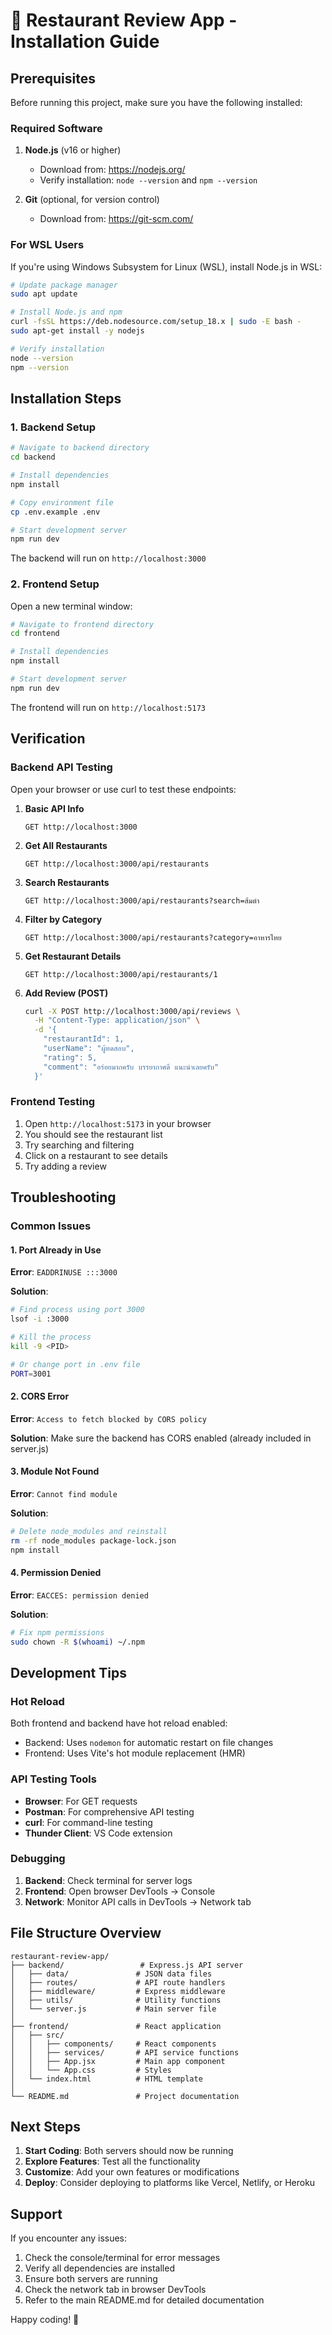 # 🍜 Restaurant Review App - Installation Guide

## Prerequisites
Before running this project, make sure you have the following installed:

### Required Software
1. **Node.js** (v16 or higher)
   - Download from: https://nodejs.org/
   - Verify installation: `node --version` and `npm --version`

2. **Git** (optional, for version control)
   - Download from: https://git-scm.com/

### For WSL Users
If you're using Windows Subsystem for Linux (WSL), install Node.js in WSL:

```bash
# Update package manager
sudo apt update

# Install Node.js and npm
curl -fsSL https://deb.nodesource.com/setup_18.x | sudo -E bash -
sudo apt-get install -y nodejs

# Verify installation
node --version
npm --version
```

## Installation Steps

### 1. Backend Setup
```bash
# Navigate to backend directory
cd backend

# Install dependencies
npm install

# Copy environment file
cp .env.example .env

# Start development server
npm run dev
```

The backend will run on `http://localhost:3000`

### 2. Frontend Setup
Open a new terminal window:

```bash
# Navigate to frontend directory
cd frontend

# Install dependencies
npm install

# Start development server
npm run dev
```

The frontend will run on `http://localhost:5173`

## Verification

### Backend API Testing
Open your browser or use curl to test these endpoints:

1. **Basic API Info**
   ```
   GET http://localhost:3000
   ```

2. **Get All Restaurants**
   ```
   GET http://localhost:3000/api/restaurants
   ```

3. **Search Restaurants**
   ```
   GET http://localhost:3000/api/restaurants?search=ส้มตำ
   ```

4. **Filter by Category**
   ```
   GET http://localhost:3000/api/restaurants?category=อาหารไทย
   ```

5. **Get Restaurant Details**
   ```
   GET http://localhost:3000/api/restaurants/1
   ```

6. **Add Review (POST)**
   ```bash
   curl -X POST http://localhost:3000/api/reviews \
     -H "Content-Type: application/json" \
     -d '{
       "restaurantId": 1,
       "userName": "ผู้ทดสอบ",
       "rating": 5,
       "comment": "อร่อยมากครับ บรรยากาศดี แนะนำเลยครับ"
     }'
   ```

### Frontend Testing
1. Open `http://localhost:5173` in your browser
2. You should see the restaurant list
3. Try searching and filtering
4. Click on a restaurant to see details
5. Try adding a review

## Troubleshooting

### Common Issues

#### 1. Port Already in Use
**Error**: `EADDRINUSE :::3000`

**Solution**:
```bash
# Find process using port 3000
lsof -i :3000

# Kill the process
kill -9 <PID>

# Or change port in .env file
PORT=3001
```

#### 2. CORS Error
**Error**: `Access to fetch blocked by CORS policy`

**Solution**: Make sure the backend has CORS enabled (already included in server.js)

#### 3. Module Not Found
**Error**: `Cannot find module`

**Solution**:
```bash
# Delete node_modules and reinstall
rm -rf node_modules package-lock.json
npm install
```

#### 4. Permission Denied
**Error**: `EACCES: permission denied`

**Solution**:
```bash
# Fix npm permissions
sudo chown -R $(whoami) ~/.npm
```

## Development Tips

### Hot Reload
Both frontend and backend have hot reload enabled:
- Backend: Uses `nodemon` for automatic restart on file changes
- Frontend: Uses Vite's hot module replacement (HMR)

### API Testing Tools
- **Browser**: For GET requests
- **Postman**: For comprehensive API testing
- **curl**: For command-line testing
- **Thunder Client**: VS Code extension

### Debugging
1. **Backend**: Check terminal for server logs
2. **Frontend**: Open browser DevTools → Console
3. **Network**: Monitor API calls in DevTools → Network tab

## File Structure Overview

```
restaurant-review-app/
├── backend/                 # Express.js API server
│   ├── data/               # JSON data files
│   ├── routes/             # API route handlers
│   ├── middleware/         # Express middleware
│   ├── utils/              # Utility functions
│   └── server.js           # Main server file
│
├── frontend/               # React application
│   ├── src/
│   │   ├── components/     # React components
│   │   ├── services/       # API service functions
│   │   ├── App.jsx         # Main app component
│   │   └── App.css         # Styles
│   └── index.html          # HTML template
│
└── README.md               # Project documentation
```

## Next Steps

1. **Start Coding**: Both servers should now be running
2. **Explore Features**: Test all the functionality
3. **Customize**: Add your own features or modifications
4. **Deploy**: Consider deploying to platforms like Vercel, Netlify, or Heroku

## Support

If you encounter any issues:
1. Check the console/terminal for error messages
2. Verify all dependencies are installed
3. Ensure both servers are running
4. Check the network tab in browser DevTools
5. Refer to the main README.md for detailed documentation

Happy coding! 🚀